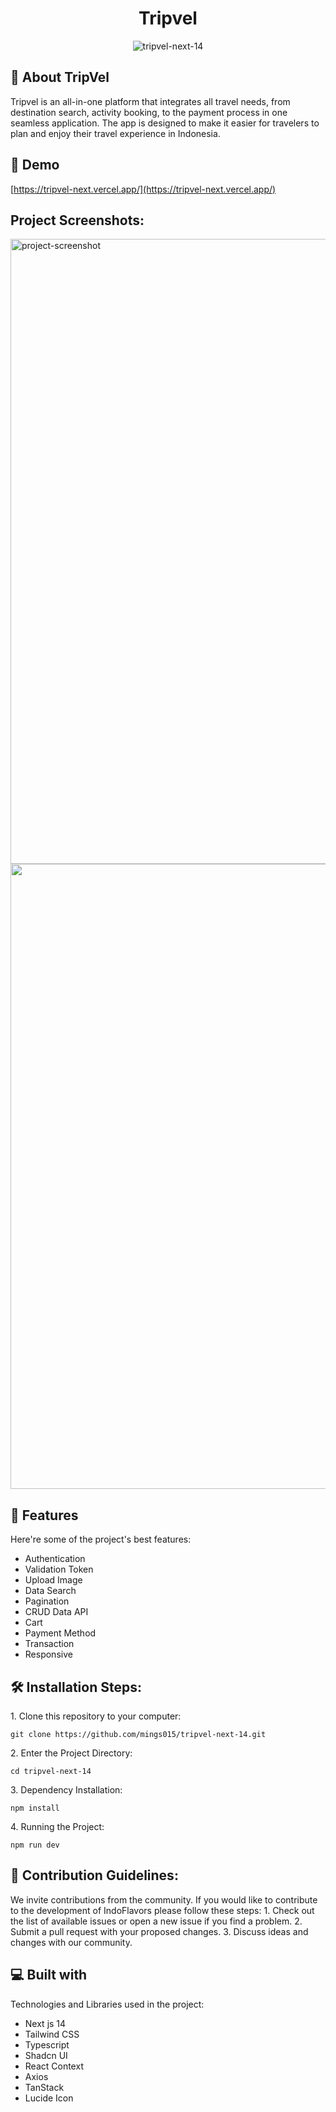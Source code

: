 <h1 align="center" id="title">Tripvel</h1>

<p align="center"><img src="https://socialify.git.ci/mings015/tripvel-next-14/image?language=1&name=1&owner=1&pattern=Charlie%20Brown&theme=Dark" alt="tripvel-next-14"></p>

<p id="description"Tripvel was created as a solution to various problems in the Indonesian tourism industry. Tripvel with the tagline “Explore Beyond Boundaries, Travel with Ease</p>

<h2>👜 About TripVel</h2>

Tripvel is an all-in-one platform that integrates all travel needs, from destination search, activity booking, to the payment process in one seamless application. The app is designed to make it easier for travelers to plan and enjoy their travel experience in Indonesia.

<h2>🚀 Demo</h2>

[https://tripvel-next.vercel.app/](https://tripvel-next.vercel.app/)

<h2>Project Screenshots:</h2>

<img src="https://res.cloudinary.com/dbxfmigzj/image/upload/v1732935062/Macbook-Air-tripvel-next.vercel.app_j5clwb.png" alt="project-screenshot" width="1000">

<img src="https://res.cloudinary.com/dbxfmigzj/image/upload/v1732935008/Macbook-Air-tripvel-next.vercel.app_1_zto8oy.png" width="1000">

  
<h2>🧐 Features</h2>

Here're some of the project's best features:

*   Authentication
*   Validation Token
*   Upload Image
*   Data Search
*   Pagination
*   CRUD Data API
*   Cart
*   Payment Method
*   Transaction
*   Responsive

<h2>🛠️ Installation Steps:</h2>

<p>1. Clone this repository to your computer:</p>

```
git clone https://github.com/mings015/tripvel-next-14.git
```

<p>2. Enter the Project Directory:</p>

```
cd tripvel-next-14
```

<p>3. Dependency Installation:</p>

```
npm install
```

<p>4. Running the Project:</p>

```
npm run dev
```

<h2>🍰 Contribution Guidelines:</h2>

We invite contributions from the community. If you would like to contribute to the development of IndoFlavors please follow these steps: 1. Check out the list of available issues or open a new issue if you find a problem. 2. Submit a pull request with your proposed changes. 3. Discuss ideas and changes with our community.

  
  
<h2>💻 Built with</h2>

Technologies and Libraries used in the project:

*   Next js 14
*   Tailwind CSS
*   Typescript
*   Shadcn UI
*   React Context
*   Axios
*   TanStack
*   Lucide Icon
